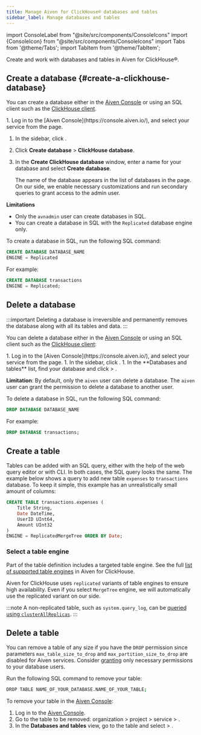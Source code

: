 ```yaml
---
title: Manage Aiven for ClickHouse® databases and tables
sidebar_label: Manage databases and tables
---
```


import ConsoleLabel from "@site/src/components/ConsoleIcons"
import {ConsoleIcon} from "@site/src/components/ConsoleIcons"
import Tabs from '@theme/Tabs';
import TabItem from '@theme/TabItem';

Create and work with databases and tables in Aiven for ClickHouse®.

## Create a database {#create-a-clickhouse-database}

You can create a database either in the [Aiven Console](https://console.aiven.io/) or
using an SQL client such as the
[ClickHouse client](/docs/products/clickhouse/howto/connect-with-clickhouse-cli).

<Tabs groupId="group1">
<TabItem value="console" label="Aiven Console" default>
1.  Log in to the [Aiven Console](https://console.aiven.io/), and select
    your service from the <ConsoleLabel name="Services"/> page.

1.  In the sidebar, click <ConsoleLabel name="databasesandtables"/>.

1.  Click **Create database** > **ClickHouse database**.

1.  In the **Create ClickHouse database** window, enter a name for your
    database and select **Create database**.

    The name of the database appears in the list of databases
    in the <ConsoleLabel name="databasesandtables"/> page. On our side, we enable
    necessary customizations and run secondary queries to grant access
    to the admin user.

</TabItem>
<TabItem value="cli" label="SQL">

**Limitations**

- Only the `avnadmin` user can create databases in SQL.
- You can create a database in SQL with the `Replicated` database engine only.

To create a database in SQL, run the following SQL command:

```sql
CREATE DATABASE DATABASE_NAME
ENGINE = Replicated
```

For example:

```sql
CREATE DATABASE transactions
ENGINE = Replicated;
```

</TabItem>
</Tabs>

## Delete a database

:::important
Deleting a database is irreversible and permanently removes the database along
with all its tables and data.
:::

You can delete a database either in the [Aiven Console](https://console.aiven.io/) or
using an SQL client such as the
[ClickHouse client](/docs/products/clickhouse/howto/connect-with-clickhouse-cli):

<Tabs groupId="group1">
<TabItem value="console" label="Aiven Console" default>
1.  Log in to the [Aiven Console](https://console.aiven.io/), and select
    your service from the <ConsoleLabel name="Services"/> page.
1. In the sidebar, click <ConsoleLabel name="databasesandtables"/>.
1. In the **Databases and tables** list, find your database and click
    <ConsoleLabel name="actions"/> > <ConsoleLabel name="deletedatabase"/>.
</TabItem>
<TabItem value="cli" label="SQL">

**Limitation**: By default, only the `aiven` user can delete a database. The `aiven` user
can grant the permission to delete a database to another user.

To delete a database in SQL, run the following SQL command:

```sql
DROP DATABASE DATABASE_NAME
```

For example:

```sql
DROP DATABASE transactions;
```

</TabItem>
</Tabs>

## Create a table

Tables can be added with an SQL query, either with the help of the web
query editor or with CLI. In both cases, the SQL query looks the same.
The example below shows a query to add new table `expenses` to
`transactions` database. To keep it simple, this example has an
unrealistically small amount of columns:

```sql
CREATE TABLE transactions.expenses (
    Title String,
    Date DateTime,
    UserID UInt64,
    Amount UInt32
)
ENGINE = ReplicatedMergeTree ORDER BY Date;
```

### Select a table engine

Part of the table definition includes a targeted table engine. See the full
[list of supported table engines](/docs/products/clickhouse/reference/supported-table-engines)
in Aiven for ClickHouse.

Aiven for ClickHouse uses `replicated` variants of table
engines to ensure high availability. Even if you select `MergeTree`
engine, we will automatically use the replicated variant on our side.

:::note
A non-replicated table, such as `system.query_log`, can be
[queried using `clusterAllReplicas`](/docs/products/clickhouse/howto/query-databases#query-a-non-replicated-table).
:::

## Delete a table

You can remove a table of any size if you have the `DROP` permission
since parameters `max_table_size_to_drop` and
`max_partition_size_to_drop` are disabled for Aiven services. Consider
[granting](/docs/products/clickhouse/howto/manage-users-roles) only necessary
permissions to your database users.

<Tabs groupId="group1">
<TabItem value="CLI" label="CLI" default>

Run the following SQL command to remove your table:

```bash
DROP TABLE NAME_OF_YOUR_DATABASE.NAME_OF_YOUR_TABLE;
```

</TabItem>
<TabItem value="Console" label="Console">

To remove your table in the [Aiven Console](https://console.aiven.io/):

1.  Log in to the [Aiven Console](https://console.aiven.io/).
1.  Go to the table to be removed: organization > project >
    service > <ConsoleLabel name="databasesandtables"/>.
1.  In the **Databases and tables** view, go to the table and
    select <ConsoleLabel name="actions"/> > <ConsoleLabel name="deletetable"/>.

</TabItem>
</Tabs>
